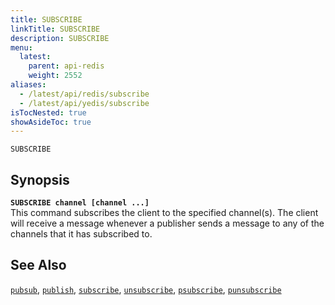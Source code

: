 ```yaml
---
title: SUBSCRIBE
linkTitle: SUBSCRIBE
description: SUBSCRIBE
menu:
  latest:
    parent: api-redis
    weight: 2552
aliases:
  - /latest/api/redis/subscribe
  - /latest/api/yedis/subscribe
isTocNested: true
showAsideToc: true
---
```

`SUBSCRIBE` 

## Synopsis
<b>`SUBSCRIBE channel [channel ...]`</b><br>
This command subscribes the client to the specified channel(s). The client will receive a message whenever a
publisher sends a message to any of the channels that it has subscribed to.

## See Also
[`pubsub`](../pubsub/), 
[`publish`](../publish/), 
[`subscribe`](../subscribe/), 
[`unsubscribe`](../unsubscribe/), 
[`psubscribe`](../psubscribe/), 
[`punsubscribe`](../punsubscribe/)
